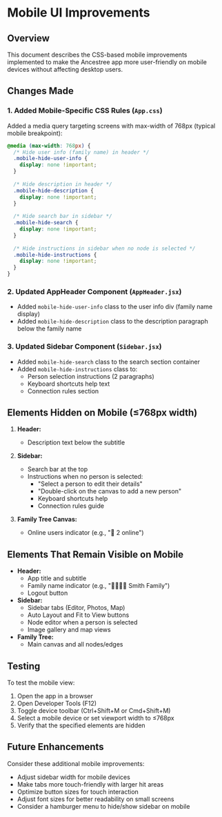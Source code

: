 # Mobile UI Improvements

## Overview
This document describes the CSS-based mobile improvements implemented to make the Ancestree app more user-friendly on mobile devices without affecting desktop users.

## Changes Made

### 1. Added Mobile-Specific CSS Rules (`App.css`)
Added a media query targeting screens with max-width of 768px (typical mobile breakpoint):

```css
@media (max-width: 768px) {
  /* Hide user info (family name) in header */
  .mobile-hide-user-info {
    display: none !important;
  }
  
  /* Hide description in header */
  .mobile-hide-description {
    display: none !important;
  }
  
  /* Hide search bar in sidebar */
  .mobile-hide-search {
    display: none !important;
  }
  
  /* Hide instructions in sidebar when no node is selected */
  .mobile-hide-instructions {
    display: none !important;
  }
}
```

### 2. Updated AppHeader Component (`AppHeader.jsx`)
- Added `mobile-hide-user-info` class to the user info div (family name display)
- Added `mobile-hide-description` class to the description paragraph below the family name

### 3. Updated Sidebar Component (`Sidebar.jsx`)
- Added `mobile-hide-search` class to the search section container
- Added `mobile-hide-instructions` class to:
  - Person selection instructions (2 paragraphs)
  - Keyboard shortcuts help text
  - Connection rules section

## Elements Hidden on Mobile (≤768px width)

1. **Header:**
   - Description text below the subtitle

2. **Sidebar:**
   - Search bar at the top
   - Instructions when no person is selected:
     - "Select a person to edit their details"
     - "Double-click on the canvas to add a new person"
     - Keyboard shortcuts help
     - Connection rules guide

3. **Family Tree Canvas:**
   - Online users indicator (e.g., "🤝 2 online")

## Elements That Remain Visible on Mobile

- **Header:**
  - App title and subtitle
  - Family name indicator (e.g., "👨‍👩‍👧‍👦 Smith Family")
  - Logout button
- **Sidebar:**
  - Sidebar tabs (Editor, Photos, Map)
  - Auto Layout and Fit to View buttons
  - Node editor when a person is selected
  - Image gallery and map views
- **Family Tree:**
  - Main canvas and all nodes/edges

## Testing

To test the mobile view:
1. Open the app in a browser
2. Open Developer Tools (F12)
3. Toggle device toolbar (Ctrl+Shift+M or Cmd+Shift+M)
4. Select a mobile device or set viewport width to ≤768px
5. Verify that the specified elements are hidden

## Future Enhancements

Consider these additional mobile improvements:
- Adjust sidebar width for mobile devices
- Make tabs more touch-friendly with larger hit areas
- Optimize button sizes for touch interaction
- Adjust font sizes for better readability on small screens
- Consider a hamburger menu to hide/show sidebar on mobile
